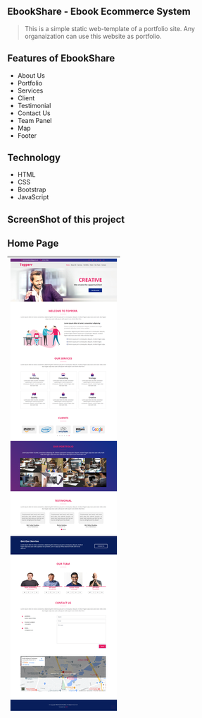 ## EbookShare - Ebook Ecommerce System
<blockquote><p>This is a simple static web-template of a portfolio site. Any organaization can use this website as portfolio.</p></blockquote>

## Features of EbookShare 
<ul>
    <li>About Us</li>
    <li>Portfolio</li>
    <li>Services</li>
    <li>Client</li>
    <li>Testimonial</li>
    <li>Contact Us</li>
    <li>Team Panel</li>
    <li>Map</li>
    <li>Footer</li>
</ul>

## Technology
<ul>
    <li>HTML</li>
    <li>CSS</li>
    <li>Bootstrap</li>
    <li>JavaScript</li>
</ul>

## ScreenShot of this project
## Home Page
<table>
    <thead>
        <tr>
            <th>
                <img src="image/screenshots/home-page.png" alt="Home Page ss">
            </th>
        </tr>
    </thead>
</table>
